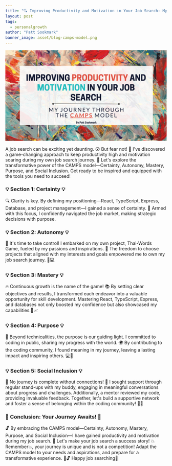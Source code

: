 ```yaml
---
title: "🔍 Improving Productivity and Motivation in Your Job Search: My Journey Through the CAMPS Model 🔑"
layout: post
tags:
  - personalgrowth
author: "Patt Sookmark"
banner_image: asset/blog-camps-model.png
---
```


<img class="blog-banner" src="/asset/blog-camps-model.png" alt="camps-model-banner" />

A job search can be exciting yet daunting. 😮 But fear not! 🌟 I've discovered a game-changing approach to keep productivity high and motivation soaring during my own job search journey. 🚀 Let's explore the transformative power of the CAMPS model—Certainty, Autonomy, Mastery, Purpose, and Social Inclusion. Get ready to be inspired and equipped with the tools you need to succeed!

### 💡 Section 1: Certainty 💡

🔍 Clarity is key. By defining my positioning—React, TypeScript, Express, Database, and project management—I gained a sense of certainty. 🎯 Armed with this focus, I confidently navigated the job market, making strategic decisions with purpose.

### 💡 Section 2: Autonomy 💡

🌟 It's time to take control! I embarked on my own project, Thai-Words Game, fueled by my passions and inspirations. 🎨 The freedom to choose projects that aligned with my interests and goals empowered me to own my job search journey. 🌟💻

### 💡 Section 3: Mastery 💡

🔥 Continuous growth is the name of the game! 📚 By setting clear objectives and results, I transformed each endeavor into a valuable opportunity for skill development. Mastering React, TypeScript, Express, and databases not only boosted my confidence but also showcased my capabilities.🚀📈

### 💡 Section 4: Purpose 💡

💪 Beyond technicalities, the purpose is our guiding light. I committed to coding in public, sharing my progress with the world. 🌍 By contributing to the coding community, I found meaning in my journey, leaving a lasting impact and inspiring others. 💻🌟

### 💡 Section 5: Social Inclusion 💡

👥 No journey is complete without connections! 👥 I sought support through regular stand-ups with my buddy, engaging in meaningful conversations about progress and challenges. Additionally, a mentor reviewed my code, providing invaluable feedback. Together, let's build a supportive network and foster a sense of belonging within the coding community! 👥💬

### 🌟 Conclusion: Your Journey Awaits! 🌟

🔓 By embracing the CAMPS model—Certainty, Autonomy, Mastery, Purpose, and Social Inclusion—I have gained productivity and motivation during my job search. 🌈 Let's make your job search a success story! 💥Remember💥, your journey is unique and is not a competition! Adapt the CAMPS model to your needs and aspirations, and prepare for a transformative experience. 🌟🔓 Happy job searching🚀
